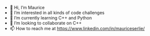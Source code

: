 - 👋 Hi, I’m Maurice
- 👀 I’m interested in all kinds of code challenges
- 🌱 I’m currently learning C++ and Python
- 💞️ I’m looking to collaborate on C++
- 📫 How to reach me at https://www.linkedin.com/in/mauriceserlie/

<!---
riesje007/riesje007 is a ✨ special ✨ repository because its `README.md` (this file) appears on your GitHub profile.
You can click the Preview link to take a look at your changes.
--->
